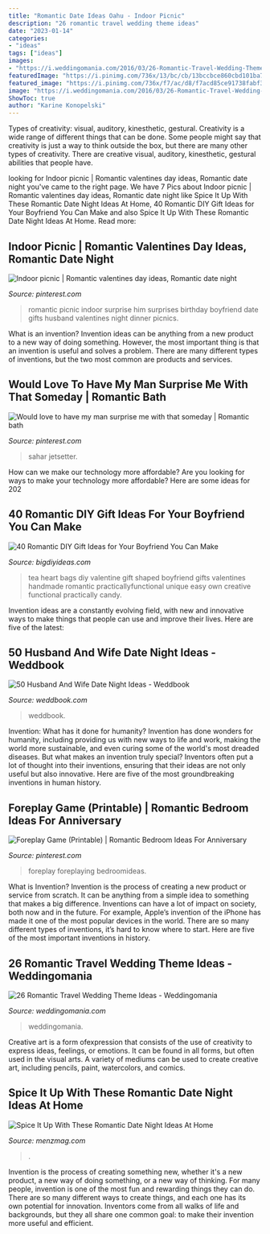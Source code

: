 ```yaml
---
title: "Romantic Date Ideas Oahu - Indoor Picnic"
description: "26 romantic travel wedding theme ideas"
date: "2023-01-14"
categories:
- "ideas"
tags: ["ideas"]
images:
- "https://i.weddingomania.com/2016/03/26-Romantic-Travel-Wedding-Theme-Ideas-18.jpg"
featuredImage: "https://i.pinimg.com/736x/13/bc/cb/13bccbce860cbd101ba73c6e16b2379b--romantic-bathtubs-romantic-bathrooms.jpg"
featured_image: "https://i.pinimg.com/736x/f7/ac/d8/f7acd85ce91738fabf3d3d1c31a24134.jpg"
image: "https://i.weddingomania.com/2016/03/26-Romantic-Travel-Wedding-Theme-Ideas-18.jpg"
ShowToc: true
author: "Karine Konopelski"
---
```



Types of creativity: visual, auditory, kinesthetic, gestural.
Creativity is a wide range of different things that can be done. Some people might say that creativity is just a way to think outside the box, but there are many other types of creativity. There are creative visual, auditory, kinesthetic, gestural abilities that people have.

	

		
looking for Indoor picnic | Romantic valentines day ideas, Romantic date night you've came to the right page. We have 7 Pics about Indoor picnic | Romantic valentines day ideas, Romantic date night like Spice It Up With These Romantic Date Night Ideas At Home, 40 Romantic DIY Gift Ideas for Your Boyfriend You Can Make and also Spice It Up With These Romantic Date Night Ideas At Home. Read more:
		
    
## Indoor Picnic | Romantic Valentines Day Ideas, Romantic Date Night

<img loading=lazy src="https://i.pinimg.com/736x/fb/94/71/fb9471203fbfad27fa5ca5b101d6b0b0.jpg" onerror="this.onerror=null;this.src='https://tse3.mm.bing.net/th?id=OIP.mSGPZdSDV9vcbvmH8DoENgHaFj&amp;pid=15.1';" alt="Indoor picnic | Romantic valentines day ideas, Romantic date night">

_Source: pinterest.com_

>romantic picnic indoor surprise him surprises birthday boyfriend date gifts husband valentines night dinner picnics. 

	

What is an invention?
Invention ideas can be anything from a new product to a new way of doing something. However, the most important thing is that an invention is useful and solves a problem. There are many different types of inventions, but the two most common are products and services.

    
## Would Love To Have My Man Surprise Me With That Someday | Romantic Bath

<img loading=lazy src="https://i.pinimg.com/736x/13/bc/cb/13bccbce860cbd101ba73c6e16b2379b--romantic-bathtubs-romantic-bathrooms.jpg" onerror="this.onerror=null;this.src='https://tse3.mm.bing.net/th?id=OIP.noF2Bgd-LHNad7NtVTI7pgHaHa&amp;pid=15.1';" alt="Would love to have my man surprise me with that someday | Romantic bath">

_Source: pinterest.com_

>sahar jetsetter. 

	

How can we make our technology more affordable?
Are you looking for ways to make your technology more affordable? Here are some ideas for 202
    
## 40 Romantic DIY Gift Ideas For Your Boyfriend You Can Make

<img loading=lazy src="http://www.bigdiyideas.com/wp-content/uploads/2015/06/DIY-Heart-Shaped-Tea-Bags-for-Valentines-Day-14.jpg" onerror="this.onerror=null;this.src='https://tse3.mm.bing.net/th?id=OIP.UsVBfIwa4aTtia8EepPzhwHaLH&amp;pid=15.1';" alt="40 Romantic DIY Gift Ideas for Your Boyfriend You Can Make">

_Source: bigdiyideas.com_

>tea heart bags diy valentine gift shaped boyfriend gifts valentines handmade romantic practicallyfunctional unique easy own creative functional practically candy. 

	

Invention ideas are a constantly evolving field, with new and innovative ways to make things that people can use and improve their lives. Here are five of the latest:

    
## 50 Husband And Wife Date Night Ideas - Weddbook

<img loading=lazy src="http://s3.weddbook.com/t1/2/1/7/2176798/50-husband-and-wife-date-night-ideas.jpg" onerror="this.onerror=null;this.src='https://tse2.mm.bing.net/th?id=OIP.08iLe3l82pWGjXKbEO14hAHaLF&amp;pid=15.1';" alt="50 Husband And Wife Date Night Ideas - Weddbook">

_Source: weddbook.com_

>weddbook. 

	

Invention: What has it done for humanity?
Invention has done wonders for humanity, including providing us with new ways to life and work, making the world more sustainable, and even curing some of the world's most dreaded diseases. But what makes an invention truly special? Inventors often put a lot of thought into their inventions, ensuring that their ideas are not only useful but also innovative. Here are five of the most groundbreaking inventions in human history.

    
## Foreplay Game (Printable) | Romantic Bedroom Ideas For Anniversary

<img loading=lazy src="https://i.pinimg.com/736x/f7/ac/d8/f7acd85ce91738fabf3d3d1c31a24134.jpg" onerror="this.onerror=null;this.src='https://tse1.mm.bing.net/th?id=OIP.bQe5Hto4v3TKhB1wS8_aFgAAAA&amp;pid=15.1';" alt="Foreplay Game (Printable) | Romantic Bedroom Ideas For Anniversary">

_Source: pinterest.com_

>foreplay foreplaying bedroomideas. 

	

What is Invention?
Invention is the process of creating a new product or service from scratch. It can be anything from a simple idea to something that makes a big difference. Inventions can have a lot of impact on society, both now and in the future. For example, Apple’s invention of the iPhone has made it one of the most popular devices in the world. There are so many different types of inventions, it’s hard to know where to start. Here are five of the most important inventions in history.

    
## 26 Romantic Travel Wedding Theme Ideas - Weddingomania

<img loading=lazy src="https://i.weddingomania.com/2016/03/26-Romantic-Travel-Wedding-Theme-Ideas-18.jpg" onerror="this.onerror=null;this.src='https://tse3.mm.bing.net/th?id=OIP.k4b_uO_JO9Lc_LLNp0_LegAAAA&amp;pid=15.1';" alt="26 Romantic Travel Wedding Theme Ideas - Weddingomania">

_Source: weddingomania.com_

>weddingomania. 

	

Creative art is a form ofexpression that consists of the use of creativity to express ideas, feelings, or emotions. It can be found in all forms, but often used in the visual arts. A variety of mediums can be used to create creative art, including pencils, paint, watercolors, and comics.

    
## Spice It Up With These Romantic Date Night Ideas At Home

<img loading=lazy src="http://menzmag.com/wp-content/uploads/2020/03/Spice-It-Up-With-These-Romantic-Date-Night-Ideas-At-Home.jpg" onerror="this.onerror=null;this.src='https://tse4.mm.bing.net/th?id=OIP.qbTeZcjBngAGXu_0U-gQVQHaDt&amp;pid=15.1';" alt="Spice It Up With These Romantic Date Night Ideas At Home">

_Source: menzmag.com_

>. 

	

Invention is the process of creating something new, whether it's a new product, a new way of doing something, or a new way of thinking. For many people, invention is one of the most fun and rewarding things they can do. There are so many different ways to create things, and each one has its own potential for innovation. Inventors come from all walks of life and backgrounds, but they all share one common goal: to make their invention more useful and efficient.

